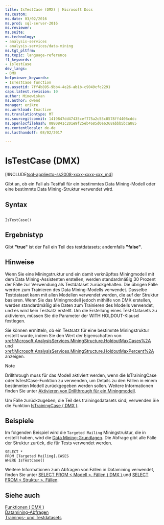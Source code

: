 ```yaml
---
title: IsTestCase (DMX) | Microsoft Docs
ms.custom: 
ms.date: 03/02/2016
ms.prod: sql-server-2016
ms.reviewer: 
ms.suite: 
ms.technology:
- analysis-services
- analysis-services/data-mining
ms.tgt_pltfrm: 
ms.topic: language-reference
f1_keywords:
- IsTestCase
dev_langs:
- DMX
helpviewer_keywords:
- IsTestCase function
ms.assetid: 7ff4b895-9bb4-4e26-ab1b-c9049cfc2291
caps.latest.revision: 10
author: Minewiskan
ms.author: owend
manager: erikre
ms.workload: Inactive
ms.translationtype: MT
ms.sourcegitcommit: 1419847dd47435cef775a2c55c0578ff4406cddc
ms.openlocfilehash: 0880841c201e9f25eb4685d0e6368abbb5bca885
ms.contentlocale: de-de
ms.lasthandoff: 08/02/2017

---
```

# <a name="istestcase-dmx"></a>IsTestCase (DMX)
[!INCLUDE[tsql-appliesto-ss2008-xxxx-xxxx-xxx_md](../includes/tsql-appliesto-ss2008-xxxx-xxxx-xxx-md.md)]

  Gibt an, ob ein Fall als Testfall für ein bestimmtes Data Mining-Modell oder eine bestimmte Data Mining-Struktur verwendet wird.  
  
## <a name="syntax"></a>Syntax  
  
```  
  
IsTestCase()  
```  
  
## <a name="result-type"></a>Ergebnistyp  
 Gibt **"true"** ist der Fall ein Teil des testdatasets; andernfalls **"false"**.  
  
## <a name="remarks"></a>Hinweise  
 Wenn Sie eine Miningstruktur und ein damit verknüpftes Miningmodell mit dem Data Mining-Assistenten erstellen, werden standardmäßig 30 Prozent der Fälle zur Verwendung als Testdataset zurückgehalten. Die übrigen Fälle werden zum Trainieren des Data Mining-Modells verwendet. Dasselbe Testdataset kann mit allen Modellen verwendet werden, die auf der Struktur basieren. Wenn Sie das Miningmodell jedoch mithilfe von DMX erstellen, werden standardmäßig alle Daten zum Trainieren des Modells verwendet, und es wird kein Testsatz erstellt. Um die Erstellung eines Test-Datasets zu aktivieren, müssen Sie die Parameter der WITH HOLDOUT-Klausel festlegen.  
  
 Sie können ermitteln, ob ein Testsatz für eine bestimmte Miningstruktur erstellt wurde, indem Sie den Wert der Eigenschaften von <xref:Microsoft.AnalysisServices.MiningStructure.HoldoutMaxCases%2A> und <xref:Microsoft.AnalysisServices.MiningStructure.HoldoutMaxPercent%2A> anzeigen.  
  
> [!NOTE]  
>  Drillthrough muss für das Modell aktiviert werden, wenn die IsTrainingCase oder IsTestCase-Funktion zu verwenden, um Details zu den Fällen in einem bestimmten Modell zurückgegeben werden sollen. Weitere Informationen finden Sie unter [Aktivieren von Drillthrough für ein Miningmodell](../analysis-services/data-mining/enable-drillthrough-for-a-mining-model.md).  
  
 Um Fälle zurückzugeben, die Teil des trainingsdatasets sind, verwenden Sie die Funktion [IsTrainingCase &#40; DMX &#41;](../dmx/istrainingcase-dmx.md).  
  
## <a name="examples"></a>Beispiele  
 Im folgenden Beispiel wird die `Targeted Mailing` Miningstruktur, die in erstellt haben, wird die [Data Mining-Grundlagen](http://msdn.microsoft.com/library/6602edb6-d160-43fb-83c8-9df5dddfeb9c). Die Abfrage gibt alle Fälle der Struktur zurück, die für Tests verwendet werden.  
  
```  
SELECT *  
FROM [Targeted Mailing].CASES  
WHERE IsTestCase()  
```  
  
 Weitere Informationen zum Abfragen von Fällen in Datamining verwendet, finden Sie unter [SELECT FROM &#60; Modell &#62;. Fällen &#40; DMX &#41; ](../dmx/select-from-model-cases-dmx.md) und [SELECT FROM &#60; Struktur &#62;. Fällen](../dmx/select-from-structure-cases.md).  
  
## <a name="see-also"></a>Siehe auch  
 [Funktionen &#40; DMX &#41;](../dmx/functions-dmx.md)   
 [Datamining-Abfragen](../analysis-services/data-mining/data-mining-queries.md)   
 [Trainings- und Testdatasets](../analysis-services/data-mining/training-and-testing-data-sets.md)  
  
  

